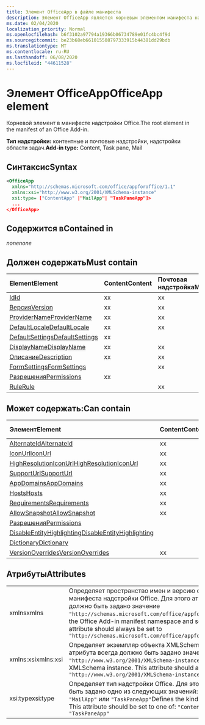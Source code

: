 ```yaml
---
title: Элемент OfficeApp в файле манифеста
description: Элемент OfficeApp является корневым элементом манифеста надстройки Office.
ms.date: 02/04/2020
localization_priority: Normal
ms.openlocfilehash: b6f3102a97794a19366b06734789e01fc4bc4f9d
ms.sourcegitcommit: be23b68eb661015508797333915b44381dd29bdb
ms.translationtype: MT
ms.contentlocale: ru-RU
ms.lasthandoff: 06/08/2020
ms.locfileid: "44611528"
---
```

# <a name="officeapp-element"></a><span data-ttu-id="0c31e-103">Элемент OfficeApp</span><span class="sxs-lookup"><span data-stu-id="0c31e-103">OfficeApp element</span></span>

<span data-ttu-id="0c31e-104">Корневой элемент в манифесте надстройки Office.</span><span class="sxs-lookup"><span data-stu-id="0c31e-104">The root element in the manifest of an Office Add-in.</span></span>

<span data-ttu-id="0c31e-105">**Тип надстройки:** контентные и почтовые надстройки, надстройки области задач.</span><span class="sxs-lookup"><span data-stu-id="0c31e-105">**Add-in type:** Content, Task pane, Mail</span></span>

## <a name="syntax"></a><span data-ttu-id="0c31e-106">Синтаксис</span><span class="sxs-lookup"><span data-stu-id="0c31e-106">Syntax</span></span>

```XML
<OfficeApp 
  xmlns="http://schemas.microsoft.com/office/appforoffice/1.1" 
  xmlns:xsi="http://www.w3.org/2001/XMLSchema-instance" 
  xsi:type= ["ContentApp" |"MailApp"| "TaskPaneApp"]>
  ...
</OfficeApp>
```

## <a name="contained-in"></a><span data-ttu-id="0c31e-107">Содержится в</span><span class="sxs-lookup"><span data-stu-id="0c31e-107">Contained in</span></span>

 <span data-ttu-id="0c31e-108">_none_</span><span class="sxs-lookup"><span data-stu-id="0c31e-108">_none_</span></span>

## <a name="must-contain"></a><span data-ttu-id="0c31e-109">Должен содержать</span><span class="sxs-lookup"><span data-stu-id="0c31e-109">Must contain</span></span>

|<span data-ttu-id="0c31e-110">**Element**</span><span class="sxs-lookup"><span data-stu-id="0c31e-110">**Element**</span></span>|<span data-ttu-id="0c31e-111">**Content**</span><span class="sxs-lookup"><span data-stu-id="0c31e-111">**Content**</span></span>|<span data-ttu-id="0c31e-112">**Почтовая надстройка**</span><span class="sxs-lookup"><span data-stu-id="0c31e-112">**Mail**</span></span>|<span data-ttu-id="0c31e-113">**TaskPane**</span><span class="sxs-lookup"><span data-stu-id="0c31e-113">**TaskPane**</span></span>|
|:-----|:-----|:-----|:-----|
|[<span data-ttu-id="0c31e-114">Id</span><span class="sxs-lookup"><span data-stu-id="0c31e-114">Id</span></span>](id.md)|<span data-ttu-id="0c31e-115">x</span><span class="sxs-lookup"><span data-stu-id="0c31e-115">x</span></span>|<span data-ttu-id="0c31e-116">x</span><span class="sxs-lookup"><span data-stu-id="0c31e-116">x</span></span>|<span data-ttu-id="0c31e-117">x</span><span class="sxs-lookup"><span data-stu-id="0c31e-117">x</span></span>|
|[<span data-ttu-id="0c31e-118">Версия</span><span class="sxs-lookup"><span data-stu-id="0c31e-118">Version</span></span>](version.md)|<span data-ttu-id="0c31e-119">x</span><span class="sxs-lookup"><span data-stu-id="0c31e-119">x</span></span>|<span data-ttu-id="0c31e-120">x</span><span class="sxs-lookup"><span data-stu-id="0c31e-120">x</span></span>|<span data-ttu-id="0c31e-121">x</span><span class="sxs-lookup"><span data-stu-id="0c31e-121">x</span></span>|
|[<span data-ttu-id="0c31e-122">ProviderName</span><span class="sxs-lookup"><span data-stu-id="0c31e-122">ProviderName</span></span>](providername.md)|<span data-ttu-id="0c31e-123">x</span><span class="sxs-lookup"><span data-stu-id="0c31e-123">x</span></span>|<span data-ttu-id="0c31e-124">x</span><span class="sxs-lookup"><span data-stu-id="0c31e-124">x</span></span>|<span data-ttu-id="0c31e-125">x</span><span class="sxs-lookup"><span data-stu-id="0c31e-125">x</span></span>|
|[<span data-ttu-id="0c31e-126">DefaultLocale</span><span class="sxs-lookup"><span data-stu-id="0c31e-126">DefaultLocale</span></span>](defaultlocale.md)|<span data-ttu-id="0c31e-127">x</span><span class="sxs-lookup"><span data-stu-id="0c31e-127">x</span></span>|<span data-ttu-id="0c31e-128">x</span><span class="sxs-lookup"><span data-stu-id="0c31e-128">x</span></span>|<span data-ttu-id="0c31e-129">x</span><span class="sxs-lookup"><span data-stu-id="0c31e-129">x</span></span>|
|[<span data-ttu-id="0c31e-130">DefaultSettings</span><span class="sxs-lookup"><span data-stu-id="0c31e-130">DefaultSettings</span></span>](defaultsettings.md)|<span data-ttu-id="0c31e-131">x</span><span class="sxs-lookup"><span data-stu-id="0c31e-131">x</span></span>||<span data-ttu-id="0c31e-132">x</span><span class="sxs-lookup"><span data-stu-id="0c31e-132">x</span></span>|
|[<span data-ttu-id="0c31e-133">DisplayName</span><span class="sxs-lookup"><span data-stu-id="0c31e-133">DisplayName</span></span>](displayname.md)|<span data-ttu-id="0c31e-134">x</span><span class="sxs-lookup"><span data-stu-id="0c31e-134">x</span></span>|<span data-ttu-id="0c31e-135">x</span><span class="sxs-lookup"><span data-stu-id="0c31e-135">x</span></span>|<span data-ttu-id="0c31e-136">x</span><span class="sxs-lookup"><span data-stu-id="0c31e-136">x</span></span>|
|[<span data-ttu-id="0c31e-137">Описание</span><span class="sxs-lookup"><span data-stu-id="0c31e-137">Description</span></span>](description.md)|<span data-ttu-id="0c31e-138">x</span><span class="sxs-lookup"><span data-stu-id="0c31e-138">x</span></span>|<span data-ttu-id="0c31e-139">x</span><span class="sxs-lookup"><span data-stu-id="0c31e-139">x</span></span>|<span data-ttu-id="0c31e-140">x</span><span class="sxs-lookup"><span data-stu-id="0c31e-140">x</span></span>|
|[<span data-ttu-id="0c31e-141">FormSettings</span><span class="sxs-lookup"><span data-stu-id="0c31e-141">FormSettings</span></span>](formsettings.md)||<span data-ttu-id="0c31e-142">x</span><span class="sxs-lookup"><span data-stu-id="0c31e-142">x</span></span>||
|[<span data-ttu-id="0c31e-143">Разрешения</span><span class="sxs-lookup"><span data-stu-id="0c31e-143">Permissions</span></span>](permissions.md)|<span data-ttu-id="0c31e-144">x</span><span class="sxs-lookup"><span data-stu-id="0c31e-144">x</span></span>||<span data-ttu-id="0c31e-145">x</span><span class="sxs-lookup"><span data-stu-id="0c31e-145">x</span></span>|
|[<span data-ttu-id="0c31e-146">Rule</span><span class="sxs-lookup"><span data-stu-id="0c31e-146">Rule</span></span>](rule.md)||<span data-ttu-id="0c31e-147">x</span><span class="sxs-lookup"><span data-stu-id="0c31e-147">x</span></span>||

## <a name="can-contain"></a><span data-ttu-id="0c31e-148">Может содержать:</span><span class="sxs-lookup"><span data-stu-id="0c31e-148">Can contain</span></span>

|<span data-ttu-id="0c31e-149">**Элемент**</span><span class="sxs-lookup"><span data-stu-id="0c31e-149">**Element**</span></span>|<span data-ttu-id="0c31e-150">**Content**</span><span class="sxs-lookup"><span data-stu-id="0c31e-150">**Content**</span></span>|<span data-ttu-id="0c31e-151">**Почтовая надстройка**</span><span class="sxs-lookup"><span data-stu-id="0c31e-151">**Mail**</span></span>|<span data-ttu-id="0c31e-152">**TaskPane**</span><span class="sxs-lookup"><span data-stu-id="0c31e-152">**TaskPane**</span></span>|
|:-----|:-----|:-----|:-----|
|[<span data-ttu-id="0c31e-153">AlternateId</span><span class="sxs-lookup"><span data-stu-id="0c31e-153">AlternateId</span></span>](alternateid.md)|<span data-ttu-id="0c31e-154">x</span><span class="sxs-lookup"><span data-stu-id="0c31e-154">x</span></span>|<span data-ttu-id="0c31e-155">x</span><span class="sxs-lookup"><span data-stu-id="0c31e-155">x</span></span>|<span data-ttu-id="0c31e-156">x</span><span class="sxs-lookup"><span data-stu-id="0c31e-156">x</span></span>|
|[<span data-ttu-id="0c31e-157">IconUrl</span><span class="sxs-lookup"><span data-stu-id="0c31e-157">IconUrl</span></span>](iconurl.md)|<span data-ttu-id="0c31e-158">x</span><span class="sxs-lookup"><span data-stu-id="0c31e-158">x</span></span>|<span data-ttu-id="0c31e-159">x</span><span class="sxs-lookup"><span data-stu-id="0c31e-159">x</span></span>|<span data-ttu-id="0c31e-160">x</span><span class="sxs-lookup"><span data-stu-id="0c31e-160">x</span></span>|
|[<span data-ttu-id="0c31e-161">HighResolutionIconUrl</span><span class="sxs-lookup"><span data-stu-id="0c31e-161">HighResolutionIconUrl</span></span>](highresolutioniconurl.md)|<span data-ttu-id="0c31e-162">x</span><span class="sxs-lookup"><span data-stu-id="0c31e-162">x</span></span>|<span data-ttu-id="0c31e-163">x</span><span class="sxs-lookup"><span data-stu-id="0c31e-163">x</span></span>|<span data-ttu-id="0c31e-164">x</span><span class="sxs-lookup"><span data-stu-id="0c31e-164">x</span></span>|
|[<span data-ttu-id="0c31e-165">SupportUrl</span><span class="sxs-lookup"><span data-stu-id="0c31e-165">SupportUrl</span></span>](supporturl.md)|<span data-ttu-id="0c31e-166">x</span><span class="sxs-lookup"><span data-stu-id="0c31e-166">x</span></span>|<span data-ttu-id="0c31e-167">x</span><span class="sxs-lookup"><span data-stu-id="0c31e-167">x</span></span>|<span data-ttu-id="0c31e-168">x</span><span class="sxs-lookup"><span data-stu-id="0c31e-168">x</span></span>|
|[<span data-ttu-id="0c31e-169">AppDomains</span><span class="sxs-lookup"><span data-stu-id="0c31e-169">AppDomains</span></span>](appdomains.md)|<span data-ttu-id="0c31e-170">x</span><span class="sxs-lookup"><span data-stu-id="0c31e-170">x</span></span>|<span data-ttu-id="0c31e-171">x</span><span class="sxs-lookup"><span data-stu-id="0c31e-171">x</span></span>|<span data-ttu-id="0c31e-172">x</span><span class="sxs-lookup"><span data-stu-id="0c31e-172">x</span></span>|
|[<span data-ttu-id="0c31e-173">Hosts</span><span class="sxs-lookup"><span data-stu-id="0c31e-173">Hosts</span></span>](hosts.md)|<span data-ttu-id="0c31e-174">x</span><span class="sxs-lookup"><span data-stu-id="0c31e-174">x</span></span>|<span data-ttu-id="0c31e-175">x</span><span class="sxs-lookup"><span data-stu-id="0c31e-175">x</span></span>|<span data-ttu-id="0c31e-176">x</span><span class="sxs-lookup"><span data-stu-id="0c31e-176">x</span></span>|
|[<span data-ttu-id="0c31e-177">Requirements</span><span class="sxs-lookup"><span data-stu-id="0c31e-177">Requirements</span></span>](requirements.md)|<span data-ttu-id="0c31e-178">x</span><span class="sxs-lookup"><span data-stu-id="0c31e-178">x</span></span>|<span data-ttu-id="0c31e-179">x</span><span class="sxs-lookup"><span data-stu-id="0c31e-179">x</span></span>|<span data-ttu-id="0c31e-180">x</span><span class="sxs-lookup"><span data-stu-id="0c31e-180">x</span></span>|
|[<span data-ttu-id="0c31e-181">AllowSnapshot</span><span class="sxs-lookup"><span data-stu-id="0c31e-181">AllowSnapshot</span></span>](allowsnapshot.md)|<span data-ttu-id="0c31e-182">x</span><span class="sxs-lookup"><span data-stu-id="0c31e-182">x</span></span>|||
|[<span data-ttu-id="0c31e-183">Разрешения</span><span class="sxs-lookup"><span data-stu-id="0c31e-183">Permissions</span></span>](permissions.md)||<span data-ttu-id="0c31e-184">x</span><span class="sxs-lookup"><span data-stu-id="0c31e-184">x</span></span>||
|[<span data-ttu-id="0c31e-185">DisableEntityHighlighting</span><span class="sxs-lookup"><span data-stu-id="0c31e-185">DisableEntityHighlighting</span></span>](disableentityhighlighting.md)||<span data-ttu-id="0c31e-186">x</span><span class="sxs-lookup"><span data-stu-id="0c31e-186">x</span></span>||
|[<span data-ttu-id="0c31e-187">Dictionary</span><span class="sxs-lookup"><span data-stu-id="0c31e-187">Dictionary</span></span>](dictionary.md)|||<span data-ttu-id="0c31e-188">x</span><span class="sxs-lookup"><span data-stu-id="0c31e-188">x</span></span>|
|[<span data-ttu-id="0c31e-189">VersionOverrides</span><span class="sxs-lookup"><span data-stu-id="0c31e-189">VersionOverrides</span></span>](versionoverrides.md)|<span data-ttu-id="0c31e-190">x</span><span class="sxs-lookup"><span data-stu-id="0c31e-190">x</span></span>|<span data-ttu-id="0c31e-191">x</span><span class="sxs-lookup"><span data-stu-id="0c31e-191">x</span></span>|<span data-ttu-id="0c31e-192">x</span><span class="sxs-lookup"><span data-stu-id="0c31e-192">x</span></span>|

## <a name="attributes"></a><span data-ttu-id="0c31e-193">Атрибуты</span><span class="sxs-lookup"><span data-stu-id="0c31e-193">Attributes</span></span>

|||
|:-----|:-----|
|<span data-ttu-id="0c31e-194">xmlns</span><span class="sxs-lookup"><span data-stu-id="0c31e-194">xmlns</span></span>|<span data-ttu-id="0c31e-p101">Определяет пространство имен и версию схемы для манифеста надстройки Office. Для этого атрибута всегда должно быть задано значение `"http://schemas.microsoft.com/office/appforoffice/1.1"`.</span><span class="sxs-lookup"><span data-stu-id="0c31e-p101">Defines the Office Add-in manifest namespace and schema version. This attribute should always be set to  `"http://schemas.microsoft.com/office/appforoffice/1.1"`</span></span>|
|<span data-ttu-id="0c31e-197">xmlns:xsi</span><span class="sxs-lookup"><span data-stu-id="0c31e-197">xmlns:xsi</span></span>|<span data-ttu-id="0c31e-p102">Определяет экземпляр объекта XMLSchema. Для этого атрибута всегда должно быть задано значение `"http://www.w3.org/2001/XMLSchema-instance"`.</span><span class="sxs-lookup"><span data-stu-id="0c31e-p102">Defines the XMLSchema instance. This attribute should always be set to  `"http://www.w3.org/2001/XMLSchema-instance"`</span></span>|
|<span data-ttu-id="0c31e-200">xsi:type</span><span class="sxs-lookup"><span data-stu-id="0c31e-200">xsi:type</span></span>|<span data-ttu-id="0c31e-p103">Определяет тип надстройки Office. Для этого атрибута должно быть задано одно из следующих значений: `"ContentApp"`, `"MailApp"` или `"TaskPaneApp"`</span><span class="sxs-lookup"><span data-stu-id="0c31e-p103">Defines the kind of Office Add-in. This attribute should be set to one of:  `"ContentApp"`,  `"MailApp"`, or  `"TaskPaneApp"`</span></span>|
